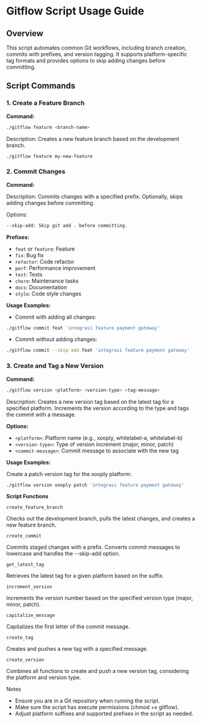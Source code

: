 # Gitflow Script Usage Guide

## Overview

This script automates common Git workflows, including branch creation, commits with prefixes, and version tagging. It supports platform-specific tag formats and provides options to skip adding changes before committing.

## Script Commands

### 1. Create a Feature Branch

**Command:**
```bash
./gitflow feature <branch-name>
```

Description: Creates a new feature branch based on the development branch.

``` bash
./gitflow feature my-new-feature
```

### 2. Commit Changes
**Command:**

Description: Commits changes with a specified prefix. Optionally, skips adding changes before committing.

Options:
```bash
--skip-add: Skip git add . before committing.
```

**Prefixes:**

* `feat` or `feature`: Feature
* `fix`: Bug fix
* `refactor`: Code refactor
* `perf`: Performance improvement
* `test`: Tests
* `chore`: Maintenance tasks
* `docs`: Documentation
* `style`: Code style changes

**Usage Examples:**

* Commit with adding all changes:
```bash
./gitflow commit feat 'integrasi feature payment gateway'
```

* Commit without adding changes:
```bash
./gitflow commit --skip-add feat 'integrasi feature payment gateway'
```

### 3. Create and Tag a New Version

**Command:**
```bash
./gitflow version <platform> <version-type> <tag-message>
```

Description: Creates a new version tag based on the latest tag for a specified platform. Increments the version according to the type and tags the commit with a message.

**Options:**

* `<platform>`: Platform name (e.g., xooply, whitelabel-a, whitelabel-b)
* `<version-type>`: Type of version increment (major, minor, patch)
* `<commit-message>`: Commit message to associate with the new tag

**Usage Examples:**

Create a patch version tag for the xooply platform:

```bash
./gitflow version xooply patch 'integrasi feature payment gateway'
```

**Script Functions**

`create_feature_branch`

Checks out the development branch, pulls the latest changes, and creates a new feature branch.

`create_commit`

Commits staged changes with a prefix. Converts commit messages to lowercase and handles the --skip-add option.

`get_latest_tag`

Retrieves the latest tag for a given platform based on the suffix.

`increment_version`

Increments the version number based on the specified version type (major, minor, patch).

`capitalize_message`

Capitalizes the first letter of the commit message.

`create_tag`

Creates and pushes a new tag with a specified message.

`create_version`

Combines all functions to create and push a new version tag, considering the platform and version type.

Notes

* Ensure you are in a Git repository when running the script.
* Make sure the script has execute permissions (chmod +x gitflow).
* Adjust platform suffixes and supported prefixes in the script as needed.
